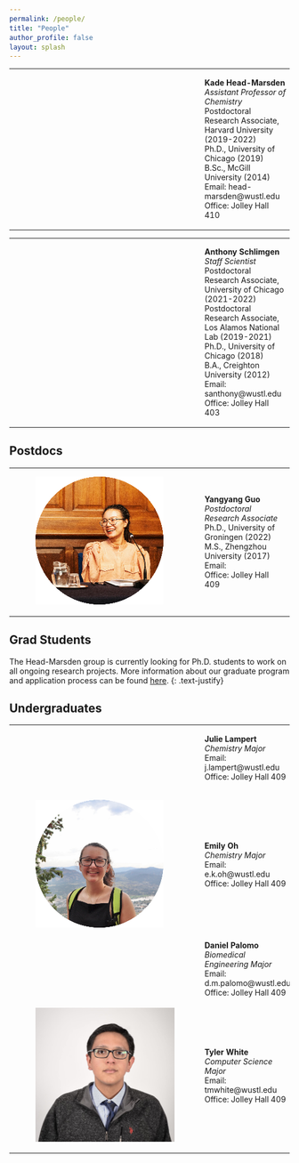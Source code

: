 ```yaml
---
permalink: /people/
title: "People"
author_profile: false
layout: splash
---
```

<table>
    <tr>
        <td>
            <figure style="width: 250px" class="align-left">
                <a href="/assets/images/KHM.jpg”>
                <img src="/assets/images/KHM.jpg” alt=""></a>
            </figure>
        </td>
        <td>
            <p>
<b>Kade Head-Marsden </b><br />
<i>Assistant Professor of Chemistry</i><br />
Postdoctoral Research Associate, Harvard University (2019-2022)<br />
Ph.D., University of Chicago (2019)<br />
B.Sc., McGill University (2014)<br />
Email: head-marsden@wustl.edu<br />
Office: Jolley Hall 410
            </p>
        </td>
    </tr>
</table>

<table>
    <tr>
        <td>
            <figure style="width: 250px" class="align-left">
                <a href="/assets/images/AWS.jpeg”>
                <img src="/assets/images/AWS.jpeg” alt=""></a>
            </figure>
        </td>
        <td>
            <p>
<b>Anthony Schlimgen </b><br />
<i>Staff Scientist</i><br />
Postdoctoral Research Associate,  University of Chicago (2021-2022)<br />
Postdoctoral Research Associate,  Los Alamos National Lab (2019-2021)<br />
Ph.D., University of Chicago (2018)<br />
B.A., Creighton University (2012)<br />
Email: santhony@wustl.edu<br />
Office: Jolley Hall 403
            </p>
        </td>
    </tr>
</table>

## Postdocs

<table>
    <tr>
        <td>
            <figure style="width: 250px" class="align-left">
                <a href="/assets/images/YG.jpg">
                <img src="/assets/images/YG.jpg" alt=""></a>
            </figure>
        </td>
        <td>
            <p>
<b>Yangyang Guo </b><br />
<i>Postdoctoral Research Associate</i><br />
Ph.D., University of Groningen (2022)<br />
M.S., Zhengzhou University  (2017)
Email:<br />
Office: Jolley Hall 409
            </p>
        </td>
    </tr>
</table>

## Grad Students

The Head-Marsden group is currently looking for Ph.D. students to work on all ongoing research projects. More information about our graduate program and application process can be found <a href="https://chemistry.wustl.edu/graduate">here</a>. 
{: .text-justify}

## Undergraduates

<table>
    <tr>
        <td>
            <figure style="width: 250px" class="align-left">
                <a href="/assets/images/JSL.jpg”>
                <img src="/assets/images/JSP.jpg” alt=""></a>
            </figure>
        </td>
        <td>
            <p>
<b>Julie Lampert</b><br />
<i>Chemistry Major </i><br />
Email: j.lampert@wustl.edu <br />
Office: Jolley Hall 409
            </p>
        </td>
    </tr>
    <tr>
        <td>
            <figure style="width: 250px" class="align-left">
                <a href="/assets/images/EO.jpeg">
                <img src="/assets/images/EO.jpeg" alt=""></a>
            </figure>
        </td>
        <td>
<b>Emily Oh</b><br />
<i>Chemistry Major</i><br />
Email: e.k.oh@wustl.edu <br />
Office: Jolley Hall 409
        </td>
    </tr>
    <tr>
        <td>
            <figure style="width: 250px" class="align-left">
                <a href="/assets/images/DP.png">
                <img src="/assets/images/DP.png" alt=""></a>
            </figure>
        </td>
        <td>
<b>Daniel Palomo</b><br />
<i>Biomedical Engineering Major</i><br />
Email: d.m.palomo@wustl.edu<br />
Office: Jolley Hall 409
        </td>
    </tr>
    <tr>
        <td>
            <figure style="width: 250px" class="align-left">
                <a href="/assets/images/TW.jpg">
                <img src="/assets/images/DP.jpg" alt=""></a>
            </figure>
        </td>
        <td>
<b>Tyler White</b><br />
<i>Computer Science Major</i><br />
Email: tmwhite@wustl.edu<br />
Office: Jolley Hall 409
        </td>
    </tr>
</table>



 




 
